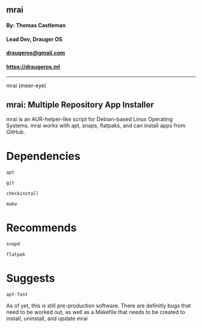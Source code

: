 ## **mrai** ##
#### By: Thomas Castleman 
#### Lead Dev, Drauger OS
#### <draugeros@gmail.com>
#### https://draugeros.ml
---
mrai (meer-eye) 

mrai: Multiple Repository App Installer
---

mrai is an AUR-helper-like script for Debian-based Linux Operating Systems. mrai works with apt, snaps, flatpaks, and can install apps from GitHub.

# Dependencies
  `apt`
  
  `git`
  
  `checkinstall`
  
  `make`
  
# Recommends
  `snapd`
  
  `flatpak`
  
# Suggests
  `apt-fast`
  
  

As of yet, this is still pre-production software. There are definitly bugs that need to be worked out, as well as a Makefile that needs to be created to install, uninstall, and update mrai
